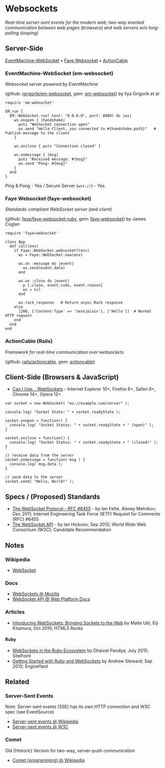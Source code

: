 
# Websockets

_Real-time server-sent events for the modern web; two-way evented communication between web pages (browsers) and web servers w/o long-polling (looping)_


## Server-Side

[EventMachine-WebSocket](#) •
[Faye Websocket](#) •
[ActionCable](#)


### EventMachine-WebSocket (em-websocket)

_Websocket server powered by EventMachine_

(github: [igrigorik/em-websocket](https://github.com/igrigorik/em-websocket), gem: [em-websocket](https://rubygems.org/gems/em-websocket)) by Ilya Grigorik et al


~~~
require 'em-websocket'

EM.run {
  EM::WebSocket.run( host: "0.0.0.0", port: 8080) do |ws|
    ws.onopen { |handshake|
      puts "WebSocket connection open"
      ws.send "Hello Client, you connected to #{handshake.path}"   # Publish message to the client
    }

    ws.onclose { puts "Connection closed" }

    ws.onmessage { |msg|
      puts "Received message: #{msg}"
      ws.send "Pong: #{msg}"
    }
  end
}
~~~


Ping & Pong - Yes  /
Secure Server (`wss://`) - Yes



### Faye Websocket (faye-websocket)

_Standards-compliant WebSocket server (and client)_ 

(github: [faye/faye-websocket-ruby](https://github.com/faye/faye-websocket-ruby), gem: [faye-websocket](https://rubygems.org/gems/faye-websocket))
by James Coglan

~~~
require 'faye/websocket'

class App
  def call(env) 
    if Faye::WebSocket.websocket?(env)
      ws = Faye::WebSocket.new(env)

      ws.on :message do |event|
        ws.send(event.data)
      end

      ws.on :close do |event|
        p [:close, event.code, event.reason]
        ws = nil
      end

      ws.rack_response   # Return async Rack response
    else                 
      [200, {'Content-Type' => 'text/plain'}, ['Hello']]  # Normal HTTP request
    end
  end
end
~~~


### ActionCable (Rails)

_Framework for real-time communication over websockets_

(github: [rails/actioncable](https://github.com/rails/actioncable), gem: [actioncable](https://rubygems.org/gems/actioncable))





## Client-Side (Browsers & JavaScript)


- [Can I Use... WebSockets](http://caniuse.com/#feat=websockets) - Internet Explorer 10+, Firefox 6+, Safari 6+, Chrome 14+, Opera 12+

~~~
var socket = new WebSocket( "ws://example.com/server" );

console.log( "Socket State: " + socket.readyState );

socket.onopen = function() {
  console.log( "Socket Status: " + socket.readyState + " (open)" );
}

socket.onclose = function() {
  console.log( "Socket Status: " + socket.readyState + " (closed)" );
}

// receive data from the server
socket.onmessage = function( msg ) {
  console.log( msg.data );
}

// send data to the server
socket.send( "Hello, World!" );
~~~



## Specs / (Proposed) Standards

- [The WebSocket Protocol - RFC #6455](https://tools.ietf.org/html/rfc6455) - by Ian Fette, Alexey Melnikov; Dec 2011; Internet Engineering Task Force (IETF) Request for Comments (RFC) #6455      
- [The WebSocket API](http://www.w3.org/TR/websockets) - by Ian Hickson; Sep 2012; World Wide Web Consortium (W3C); Candidate Recommendation





## Notes

### Wikipedia

- [WebSocket](https://en.wikipedia.org/wiki/WebSocket)


### Docs

- [WebSockets @ Mozilla](https://developer.mozilla.org/en-US/docs/WebSockets)
- [WebSocket API @ Web Platform Docs](https://docs.webplatform.org/wiki/apis/websocket)



### Articles

- [Introducing WebSockets: Bringing Sockets to the Web](http://www.html5rocks.com/en/tutorials/websockets/basics) by Malte Ubl, Eiji Kitamura; Oct 2010; HTML5 Rocks 

#### Ruby

- [WebSockets in the Ruby Ecosystem](http://www.sitepoint.com/websockets-in-the-ruby-ecosystem) by Dhaivat Pandya; July 2015; SitePoint
- [Getting Started with Ruby and WebSockets](https://blog.engineyard.com/2013/getting-started-with-ruby-and-websockets) by Andrew Steward; Sep 2013; EngineYard



## Related

### Server-Sent Events

Note: Server-sent events (SSE) has its own HTTP connection and W3C spec (see EventSource)

- [Server-sent events @ Wikipedia](https://en.wikipedia.org/wiki/Server-sent_events)
- [Server-sent events @ W3C](http://www.w3.org/TR/eventsource)

### Comet

Old (Historic) Version for two-way, server-push communication

- [Comet (programming) @ Wikipedia](https://en.wikipedia.org/wiki/Comet_%28programming%29)

